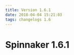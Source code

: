 ```yaml
---
title: Version 1.6.1
date: 2018-04-04 15:21:03 
tags: changelogs 1.6
---
```

# Spinnaker 1.6.1
<script src="https://gist.github.com/spinnaker-release/f1cd6232151b70492ebdcbb557a209fc.js"/>